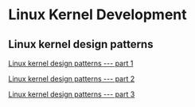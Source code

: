 # Linux Kernel Development

## Linux kernel design patterns
[Linux kernel design patterns --- part 1](https://lwn.net/Articles/336224/)

[Linux kernel design patterns --- part 2](https://lwn.net/Articles/336255/)

[Linux kernel design patterns --- part 3](https://lwn.net/Articles/336262/)

